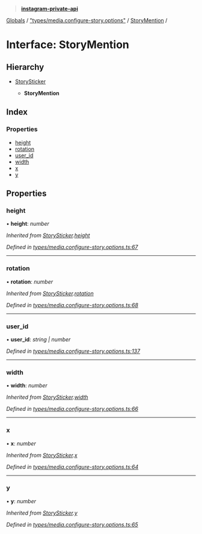 > **[instagram-private-api](../README.md)**

[Globals](../README.md) / ["types/media.configure-story.options"](../modules/_types_media_configure_story_options_.md) / [StoryMention](_types_media_configure_story_options_.storymention.md) /

# Interface: StoryMention

## Hierarchy

* [StorySticker](_types_media_configure_story_options_.storysticker.md)

  * **StoryMention**

## Index

### Properties

* [height](_types_media_configure_story_options_.storymention.md#height)
* [rotation](_types_media_configure_story_options_.storymention.md#rotation)
* [user_id](_types_media_configure_story_options_.storymention.md#user_id)
* [width](_types_media_configure_story_options_.storymention.md#width)
* [x](_types_media_configure_story_options_.storymention.md#x)
* [y](_types_media_configure_story_options_.storymention.md#y)

## Properties

###  height

• **height**: *number*

*Inherited from [StorySticker](_types_media_configure_story_options_.storysticker.md).[height](_types_media_configure_story_options_.storysticker.md#height)*

*Defined in [types/media.configure-story.options.ts:67](https://github.com/dilame/instagram-private-api/blob/01eb399/src/types/media.configure-story.options.ts#L67)*

___

###  rotation

• **rotation**: *number*

*Inherited from [StorySticker](_types_media_configure_story_options_.storysticker.md).[rotation](_types_media_configure_story_options_.storysticker.md#rotation)*

*Defined in [types/media.configure-story.options.ts:68](https://github.com/dilame/instagram-private-api/blob/01eb399/src/types/media.configure-story.options.ts#L68)*

___

###  user_id

• **user_id**: *string | number*

*Defined in [types/media.configure-story.options.ts:137](https://github.com/dilame/instagram-private-api/blob/01eb399/src/types/media.configure-story.options.ts#L137)*

___

###  width

• **width**: *number*

*Inherited from [StorySticker](_types_media_configure_story_options_.storysticker.md).[width](_types_media_configure_story_options_.storysticker.md#width)*

*Defined in [types/media.configure-story.options.ts:66](https://github.com/dilame/instagram-private-api/blob/01eb399/src/types/media.configure-story.options.ts#L66)*

___

###  x

• **x**: *number*

*Inherited from [StorySticker](_types_media_configure_story_options_.storysticker.md).[x](_types_media_configure_story_options_.storysticker.md#x)*

*Defined in [types/media.configure-story.options.ts:64](https://github.com/dilame/instagram-private-api/blob/01eb399/src/types/media.configure-story.options.ts#L64)*

___

###  y

• **y**: *number*

*Inherited from [StorySticker](_types_media_configure_story_options_.storysticker.md).[y](_types_media_configure_story_options_.storysticker.md#y)*

*Defined in [types/media.configure-story.options.ts:65](https://github.com/dilame/instagram-private-api/blob/01eb399/src/types/media.configure-story.options.ts#L65)*